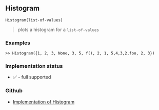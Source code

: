 ## Histogram 

```
Histogram(list-of-values)
```

> plots a histogram for a `list-of-values`

### Examples
 
```
>> Histogram({1, 2, 3, None, 3, 5, f(), 2, 1, 5,4,3,2,foo, 2, 3})
```
 






### Implementation status

* &#x2705; - full supported

### Github

* [Implementation of Histogram](https://github.com/axkr/symja_android_library/blob/master/symja_android_library/matheclipse-core/src/main/java/org/matheclipse/core/builtin/ManipulateFunction.java#L1998) 
